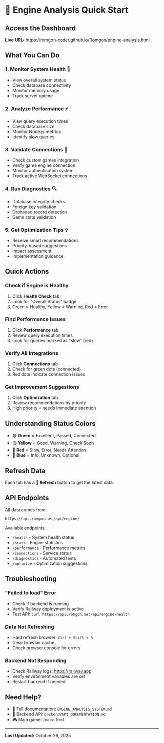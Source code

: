 # 🔧 Engine Analysis Quick Start

## Access the Dashboard

**Live URL:** https://romgon-coder.github.io/Romgon/engine-analysis.html

## What You Can Do

### 1. Monitor System Health 💚
- View overall system status
- Check database connectivity
- Monitor memory usage
- Track server uptime

### 2. Analyze Performance ⚡
- View query execution times
- Check database size
- Monitor Node.js metrics
- Identify slow queries

### 3. Validate Connections 🔌
- Check custom games integration
- Verify game engine connection
- Monitor authentication system
- Track active WebSocket connections

### 4. Run Diagnostics 🔍
- Database integrity checks
- Foreign key validation
- Orphaned record detection
- Game state validation

### 5. Get Optimization Tips 💡
- Receive smart recommendations
- Priority-based suggestions
- Impact assessment
- Implementation guidance

## Quick Actions

### Check if Engine is Healthy
1. Click **Health Check** tab
2. Look for "Overall Status" badge
3. Green = Healthy, Yellow = Warning, Red = Error

### Find Performance Issues
1. Click **Performance** tab
2. Review query execution times
3. Look for queries marked as "slow" (red)

### Verify All Integrations
1. Click **Connections** tab
2. Check for green dots (connected)
3. Red dots indicate connection issues

### Get Improvement Suggestions
1. Click **Optimization** tab
2. Review recommendations by priority
3. High priority = needs immediate attention

## Understanding Status Colors

- 🟢 **Green** = Excellent, Passed, Connected
- 🟡 **Yellow** = Good, Warning, Check Soon
- 🔴 **Red** = Slow, Error, Needs Attention
- 🔵 **Blue** = Info, Unknown, Optional

## Refresh Data

Each tab has a **🔄 Refresh** button to get the latest data.

## API Endpoints

All data comes from:
```
https://api.romgon.net/api/engine/
```

Available endpoints:
- `/health` - System health status
- `/stats` - Engine statistics
- `/performance` - Performance metrics
- `/connections` - Service status
- `/diagnostics` - Automated tests
- `/optimize` - Optimization suggestions

## Troubleshooting

### "Failed to load" Error
- Check if backend is running
- Verify Railway deployment is active
- Test API: `curl https://api.romgon.net/api/engine/health`

### Data Not Refreshing
- Hard refresh browser: `Ctrl + Shift + R`
- Clear browser cache
- Check browser console for errors

### Backend Not Responding
- Check Railway logs: https://railway.app
- Verify environment variables are set
- Restart backend if needed

## Need Help?

- 📖 Full documentation: `ENGINE_ANALYSIS_SYSTEM.md`
- 🔧 Backend API: `backend/API_DOCUMENTATION.md`
- 🎮 Main game: `index.html`

---

**Last Updated:** October 26, 2025
